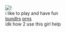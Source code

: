 ![!](https://files.catbox.moe/mx1u2v.webp)  
i like to play and have fun  
[bundlrs](https://bundlrs.cc/bucked) [prns](https://pronouns.cc/@boothill)  
idk how 2 use this girl help
